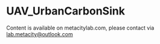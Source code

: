 # UAV_UrbanCarbonSink
Content is available on metacitylab.com, please contact via lab.metacity@outlook.com
